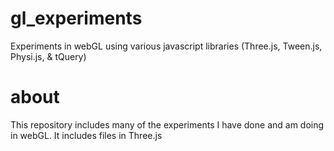 gl_experiments
==============

Experiments in webGL using various javascript libraries (Three.js, Tween.js, Physi.js, &amp; tQuery)


about
==============

This repository includes many of the experiments I have done and am doing in webGL. It includes files in Three.js
